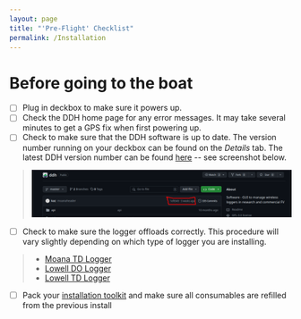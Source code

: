 ```yaml
---
layout: page
title: "'Pre-Flight' Checklist"
permalink: /Installation
---
```


# Before going to the boat
- [ ] Plug in deckbox to make sure it powers up. 
- [ ] Check the DDH home page for any error messages. It may take several minutes to get a GPS fix when first powering up. 
- [ ] Check to make sure that the DDH software is up to date. The version number running on your deckbox can be found on the *Details* tab. The latest DDH version number can be found [here](https://github.com/LowellInstruments/ddh) -- see screenshot below. 
> ![screenshot showing where to check DDH software version on GitHub](/Pictures/ddh_version_github.png) 

- [ ] Check to make sure the logger offloads correctly. This procedure will vary slightly depending on which type of logger you are installing.

> - [Moana TD Logger]()
> - [Lowell DO Logger]()
> - [Lowell TD Logger]()

- [ ] Pack your [installation toolkit](https://github.com/GMaynard1/eMOLT_wiki/wiki/Installation-Materials-Checklist) and make sure all consumables are refilled from the previous install 
